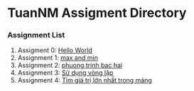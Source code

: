 # TuanNM Assigment Directory

### Assignment List

1. Assigment 0: [Hello World](https://github.com/FASTTRACKSE/FFSE1703.JavaCore/blob/master/Assignments/TuanNM/java_project/src/java_project/helloworld.java)
2. Assignment 1: [max and min](https://github.com/FASTTRACKSE/FFSE1703.JavaCore/blob/master/Assignments/TuanNM/assignment1/src/text1/maxmin.java)
3. Assignment 2: [phuong trinh bac hai](https://github.com/FASTTRACKSE/FFSE1703.JavaCore/blob/master/Assignments/TuanNM/assignment1/src/text1/phuongtinhbac2.java)
4. Assignment 3: [Sử dụng vòng lặp](https://github.com/FASTTRACKSE/FFSE1703.JavaCore/blob/master/Assignments/TuanNM/assignment2/src/assignment_day3/vonglap.java)
5. Assignment 4: [Tìm giá trị lớn nhất trong mảng](https://github.com/FASTTRACKSE/FFSE1703.JavaCore/blob/master/Assignments/TuanNM/assignment2/src/assignment_day3/solonnhattrongmang.java)


